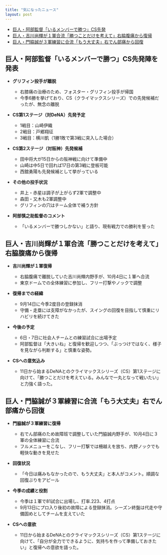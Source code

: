 ```yaml
---
title: "気になったニュース"
layout: post
---
```


* [巨人・阿部監督「いるメンバーで勝つ」CS先発](https://hochi.news/articles/20251004-OHT1T51325.html?page=1)
* [巨人・吉川尚輝が１軍合流「勝つことだけを考えて」右脇腹痛から復帰](https://hochi.news/articles/20251004-OHT1T51286.html?page=1)
* [巨人・門脇誠が３軍練習に合流「もう大丈夫」右でん部痛から回復](https://hochi.news/articles/20251004-OHT1T51050.html?page=1)

<!--more-->

## 巨人・阿部監督「いるメンバーで勝つ」CS先発陣を発表

- **グリフィン投手が離脱**  
  - 右膝痛の治療のため、フォスター・グリフィン投手が帰国  
  - 今季6勝を挙げており、CS（クライマックスシリーズ）での先発候補だったが、無念の離脱  

- **CS第1ステージ（対DeNA）先発予定**
  - 1戦目：山崎伊織  
  - 2戦目：戸郷翔征  
  - 3戦目：横川凱（1勝1敗で第3戦に突入した場合）

- **CS第2ステージ（対阪神）先発候補**  
  - 田中将大が15日からの阪神戦に向けて準備中  
  - 山崎は中5日で回れば17日の第3戦に登板可能  
  - 西舘勇陽も先発候補として挙がっている

- **その他の投手状況**
  - 井上・赤星は調子が上がらず2軍で調整中  
  - 森田・又木も2軍調整中  
  - グリフィンの穴はチーム全体で補う方針  

- **阿部慎之助監督のコメント**  
  - 「いるメンバーで勝つしかない」と語り、現有戦力での勝利を誓った

## 巨人・吉川尚輝が１軍合流「勝つことだけを考えて」右脇腹痛から復帰

- **吉川尚輝が１軍復帰**  
  - 右脇腹痛で離脱していた吉川尚輝内野手が、10月4日に１軍へ合流
  - 東京ドームでの全体練習に参加し、フリー打撃やノックで調整

- **復帰までの経緯**
  - 9月14日に今季2度目の登録抹消
  - 守備・走塁には支障がなかったが、スイングの回復を目指して慎重にリハビリを続けてきた

- **今後の予定**  
  - 6日・7日に社会人チームとの練習試合に出場予定
  - 阿部監督は「大きいね」と復帰を歓迎しつつ、「ぶっつけではなく、様子を見ながら判断する」と慎重な姿勢。

- **CSへの意気込み**  
  - 11日から始まるDeNAとのクライマックスシリーズ（CS）第1ステージに向けて、「勝つことだけを考えている。みんなで一丸となって戦いたい」と力強く語った。

## 巨人・門脇誠が３軍練習に合流「もう大丈夫」右でん部痛から回復

- **門脇誠が３軍練習に復帰**  
  - 右でん部痛のため故障班で調整していた門脇誠内野手が、10月4日に３軍の全体練習に合流
  - フルメニューをこなし、フリー打撃では柵越えを放ち、内野ノックでも軽快な動きを見せた

- **回復状況**  
  - 「今日は痛みもなかったので、もう大丈夫」と本人がコメント。順調な回復ぶりをアピール

- **今季の成績と役割**  
  - 今季は１軍で81試合に出場し、打率.223、4打点
  - 9月13日にプロ入り後初の故障による登録抹消。シーズン終盤は代走や守備固めとしてチームを支えていた

- **CSへの意欲**  
  - 11日から始まるDeNAとのクライマックスシリーズ（CS）第1ステージに向けて、「自分が全力でできるように、気持ちを作って準備しておきたい」と復帰への意欲を語った。
